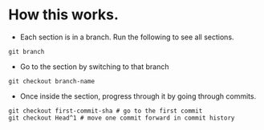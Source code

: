 # How this works.
* Each section is in a branch. Run the following to see all sections.
```shell
git branch
```
* Go to the section by switching to that branch
```shell
git checkout branch-name
```
* Once inside the section, progress through it by going through commits.
```shell
git checkout first-commit-sha # go to the first commit
git checkout Head^1 # move one commit forward in commit history
```
